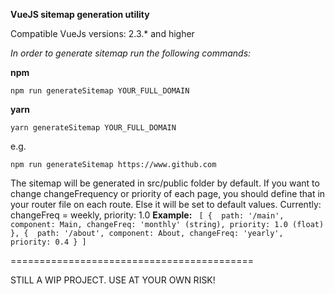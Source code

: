 **VueJS sitemap generation utility**


Compatible VueJs versions: 2.3.* and higher

_In order to generate sitemap run the following commands:_

**npm**

`npm run generateSitemap YOUR_FULL_DOMAIN` 

**yarn**

`yarn generateSitemap YOUR_FULL_DOMAIN`

e.g. 

`npm run generateSitemap https://www.github.com`

The sitemap will be generated in src/public folder by default.
If you want to change changeFrequency or priority of each page, you should define that in your router file on each route.
Else it will be set to default values. Currently: changeFreq = weekly, priority: 1.0
**Example:** 
`
[
    { 
        path: '/main',
        component: Main,
        changeFreq: 'monthly' (string),
        priority: 1.0 (float)
    },
    { 
        path: '/about',
        component: About,
        changeFreq: 'yearly',
        priority: 0.4
    }
]`

==========================================

 STILL A WIP PROJECT. USE AT YOUR OWN RISK! 